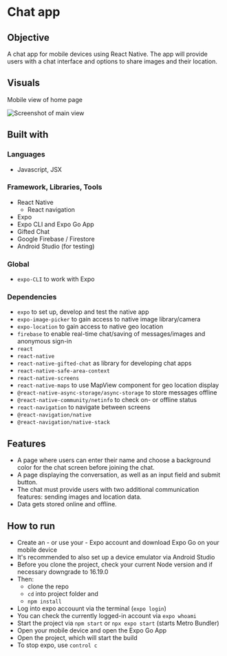 # Chat app

## Objective

A chat app for mobile devices using React Native. The app will provide users with a chat interface and options to share images and their location.

## Visuals

Mobile view of home page

![Screenshot of main view](../hello-world/assets/screenshots-chat-app.png)

## Built with

### Languages

- Javascript, JSX

### Framework, Libraries, Tools

- React Native
  - React navigation
- Expo
-   Expo CLI and Expo Go App
- Gifted Chat
- Google Firebase / Firestore
- Android Studio (for testing)

### Global
- `expo-CLI` to work with Expo

### Dependencies
- `expo` to set up, develop and test the native app
- `expo-image-picker` to gain access to native image library/camera 
- `expo-location` to gain access to native geo location
- `firebase` to enable real-time chat/saving of messages/images and anonymous sign-in
- `react`
- `react-native` 
- `react-native-gifted-chat` as library for developing chat apps
- `react-native-safe-area-context`
- `react-native-screens`
- `react-native-maps` to use MapView component for geo location display 
- `@react-native-async-storage/async-storage` to store messages offline
- `@react-native-community/netinfo` to check on- or offline status
- `react-navigation` to navigate between screens
- `@react-navigation/native`
- `@react-navigation/native-stack`

## Features

- A page where users can enter their name and choose a background color for the chat screen before joining the chat.
- A page displaying the conversation, as well as an input field and submit button.
- The chat must provide users with two additional communication features: sending images and location data.
- Data gets stored online and offline.

## How to run

- Create an - or use your - Expo account and download Expo Go on your mobile device
- It's recommended to also set up a device emulator via Android Studio
- Before you clone the project, check your current Node version and if necessary downgrade to 16.19.0
- Then:
  - clone the repo
  - `cd` into project folder and
  - `npm install`
- Log into expo accouunt via the terminal (`expo login`)
- You can check the currently logged-in account via `expo whoami`
- Start the project via `npm start` or `npx expo start` (starts Metro Bundler)
- Open your mobile device and open the Expo Go App
- Open the project, which will start the build
- To stop expo, use `control c` 



